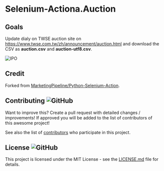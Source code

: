 # Selenium-Actiona.Auction

## Goals
Update dialy on TWSE auction site on https://www.twse.com.tw/zh/announcement/auction.html and download the CSV as **auction.csv** and **auction-utf8.csv**.

![IPO](http://www.plantuml.com/plantuml/proxy?cache=no&fmt=svg&src=https://raw.githubusercontent.com/wenchiehlee/Selenium-Actions.Auction/refs/heads/main/IPO.plantuml)

## Credit
Forked from [MarketingPipeline/Python-Selenium-Action](https://github.com/MarketingPipeline/Python-Selenium-Action).
  
## Contributing ![GitHub](https://img.shields.io/github/contributors/wenchiehlee/Selenium-Actions.Auction)
Want to improve this? Create a pull request with detailed changes / improvements! If approved you will be added to the list of contributors of this awesome project!


See also the list of
[contributors](https://github.com/MarketingPipeline/Python-Selenium-Action/graphs/contributors) who
participate in this project.

## License ![GitHub](https://img.shields.io/github/license/wenchiehlee/Selenium-Actions.Auction)

This project is licensed under the MIT License - see the
[LICENSE.md](https://raw.githubusercontent.com/wenchiehlee/Selenium-Actions.Auction/refs/heads/main/LICENSE.md) file for
details.


